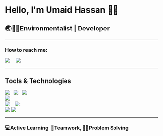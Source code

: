 <h1>Hello, I'm Umaid Hassan 🙋‍♂️</h1>
<h2>🌏👨‍💻Environmentalist | Developer</h2>
<hr>

<h3>How to reach me:</h3>

<a href="https://www.linkedin.com/in/umaidhassan/"><img src="https://img.shields.io/badge/linkedin-%230077B5.svg?&style=for-the-badge&logo=linkedin&logoColor=white" /></a>&nbsp;&nbsp;&nbsp;&nbsp;
<a href="mailto:hassan.umaid@gmail.com"><img src="https://img.shields.io/badge/gmail-%23D14836.svg?&style=for-the-badge&logo=gmail&logoColor=white" /></a>&nbsp;&nbsp;&nbsp;&nbsp;
<hr>

<h2>Tools & Technologies</h2>
<p>
   <img src="https://img.shields.io/badge/javascript%20-%23F7DF1E.svg?&style=for-the-badge&logo=javascript&logoColor=white" />&nbsp;&nbsp;
   <img src="https://img.shields.io/badge/html5%20-%23e34f26.svg?&style=for-the-badge&logo=html5&logoColor=white" />&nbsp;&nbsp;
   <img src="https://img.shields.io/badge/css3%20-%231572B6.svg?&style=for-the-badge&logo=css3&logoColor=white" />&nbsp;&nbsp;
   <br>
   <img src="https://img.shields.io/badge/react%20-%2361DAFB.svg?&style=for-the-badge&logo=react&logoColor=white" />&nbsp;&nbsp;&nbsp;
   <br>
   <img src="https://img.shields.io/badge/node.js%20-%23339933.svg?&style=for-the-badge&logo=node.js&logoColor=white" />&nbsp;&nbsp;&nbsp;
   <img src="https://img.shields.io/badge/-MongoDB-black?style=flat-square&logo=mongodb&link=https://github.com/umaid-hassan">
   <br>
   <img src="https://img.shields.io/badge/-Git-black?style=flat-square&logo=git&link=https://github.com/umaid-hassan">
   <img src="https://img.shields.io/badge/-GitHub-181717?style=flat-square&logo=github&link=https://github.com/umaid-hassan">
</p> 

<hr>

<h3>💻Active Learning, 🤝Teamwork, 👨‍💻Problem Solving</h3> 
